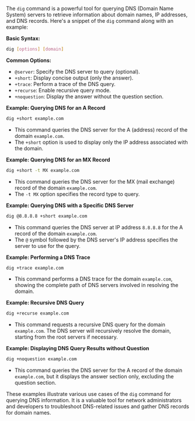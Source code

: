 The `dig` command is a powerful tool for querying DNS (Domain Name System) servers to retrieve information about domain names, IP addresses, and DNS records. Here's a snippet of the `dig` command along with an example:

**Basic Syntax:**
```bash
dig [options] [domain]
```

**Common Options:**
- `@server`: Specify the DNS server to query (optional).
- `+short`: Display concise output (only the answer).
- `+trace`: Perform a trace of the DNS query.
- `+recurse`: Enable recursive query mode.
- `+noquestion`: Display the answer without the question section.

**Example: Querying DNS for an A Record**

```bash
dig +short example.com
```

- This command queries the DNS server for the A (address) record of the domain `example.com`.
- The `+short` option is used to display only the IP address associated with the domain.

**Example: Querying DNS for an MX Record**

```bash
dig +short -t MX example.com
```

- This command queries the DNS server for the MX (mail exchange) record of the domain `example.com`.
- The `-t MX` option specifies the record type to query.

**Example: Querying DNS with a Specific DNS Server**

```bash
dig @8.8.8.8 +short example.com
```

- This command queries the DNS server at IP address `8.8.8.8` for the A record of the domain `example.com`.
- The `@` symbol followed by the DNS server's IP address specifies the server to use for the query.

**Example: Performing a DNS Trace**

```bash
dig +trace example.com
```

- This command performs a DNS trace for the domain `example.com`, showing the complete path of DNS servers involved in resolving the domain.

**Example: Recursive DNS Query**

```bash
dig +recurse example.com
```

- This command requests a recursive DNS query for the domain `example.com`. The DNS server will recursively resolve the domain, starting from the root servers if necessary.

**Example: Displaying DNS Query Results without Question**

```bash
dig +noquestion example.com
```

- This command queries the DNS server for the A record of the domain `example.com`, but it displays the answer section only, excluding the question section.

These examples illustrate various use cases of the `dig` command for querying DNS information. It is a valuable tool for network administrators and developers to troubleshoot DNS-related issues and gather DNS records for domain names.
